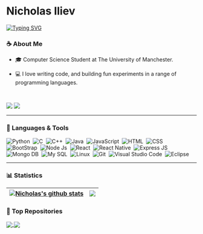 <div id="header" >
  
# Nicholas Iliev

 <a href="https://git.io/typing-svg"><img src="https://readme-typing-svg.demolab.com?font=Fira+Code&weight=600&pause=1000&width=435&lines=Full+Stack+Developer;2%2B+Years+of+Coding+Experience+;Always+Learning+New+Things" alt="Typing SVG" /></a>


### ☕ About Me

- 🎓 Computer Science Student at The University of Manchester.

- 💻 I love writing code, and building fun experiments in a range of programming languages.
  
<br>
  
<p align="left">
<a href="mailto:nicholas.iliev.2003@gmail.com"><img src="https://img.shields.io/badge/Gmail-D14836?style=for-the-badge&logo=gmail&logoColor=white"/></a>
<a href="https://linkedin.com/in/nicholas-iliev-456129262/"><img src="https://img.shields.io/badge/LinkedIn-0077B5?style=for-the-badge&logo=linkedin&logoColor=white"/></a>
  
---

### 🧰 Languages & Tools


![Python](https://img.shields.io/badge/Python-3776AB?style=for-the-badge&logo=python&logoColor=white)&nbsp;
![C](https://img.shields.io/badge/C-00599C?style=for-the-badge&logo=c&logoColor=white)&nbsp;
![C++](https://img.shields.io/badge/C%2B%2B-00599C?style=for-the-badge&logo=c%2B%2B&logoColor=white)&nbsp;
![Java](https://img.shields.io/badge/Java-ED8B00?style=for-the-badge&logo=openjdk&logoColor=white)&nbsp;
![JavaScript](https://img.shields.io/badge/JavaScript-323330?style=for-the-badge&logo=javascript&logoColor=F7DF1E)&nbsp;
![HTML](https://img.shields.io/badge/HTML5-E34F26?style=for-the-badge&logo=html5&logoColor=white)&nbsp;
![CSS](https://img.shields.io/badge/CSS3-1572B6?style=for-the-badge&logo=css3&logoColor=white)&nbsp;
![BootStrap](https://img.shields.io/badge/Bootstrap-563D7C?style=for-the-badge&logo=bootstrap&logoColor=white)&nbsp;
![Node Js](https://img.shields.io/badge/Node.js-43853D?style=for-the-badge&logo=node.js&logoColor=white)&nbsp;
![React](https://img.shields.io/badge/React-20232A?style=for-the-badge&logo=react&logoColor=61DAFB)&nbsp;
![React Native](https://img.shields.io/badge/React_Native-20232A?style=for-the-badge&logo=react&logoColor=61DAFB)&nbsp;
![Express JS](https://img.shields.io/badge/Express.js-404D59?style=for-the-badge)&nbsp;
![Mongo DB](https://img.shields.io/badge/MongoDB-4EA94B?style=for-the-badge&logo=mongodb&logoColor=white)&nbsp;
![My SQL](https://img.shields.io/badge/MySQL-00000F?style=for-the-badge&logo=mysql&logoColor=white)&nbsp;
![Linux](https://img.shields.io/badge/Linux-FCC624?style=for-the-badge&logo=linux&logoColor=black)&nbsp;
![Git](https://img.shields.io/badge/GIT-E44C30?style=for-the-badge&logo=git&logoColor=white)&nbsp;
![Visual Studio Code](https://img.shields.io/badge/Visual_Studio_Code-0078D4?style=for-the-badge&logo=visual%20studio%20code&logoColor=white)&nbsp;
![Eclipse](https://img.shields.io/badge/Eclipse-2C2255?style=for-the-badge&logo=eclipse&logoColor=white)


---


### 📊 Statistics
  
| <a href="https://github.com/NicholasIliev"><img align="center" src="https://github-readme-stats.vercel.app/api?username=NicholasIliev&show_icons=true&include_all_commits=true&theme=transparent&hide_border=true" alt="Nicholas's github stats" /></a> | <a href="https://github.com/NicholasIliev"><img align="center" src="https://github-readme-stats.vercel.app/api/top-langs/?username=NicholasIliev&layout=compact&theme=transparent&hide_border=true" /></a> |
| ------------- | ------------- |

### 🎯 Top Repositories
  
<a href="https://github.com/NicholasIliev/FitFlow">
  <img align="center" src="https://github-readme-stats.vercel.app/api/pin/?username=NicholasIliev&repo=FitFlow&theme=transparent" />
</a>
<a href="https://github.com/NicholasIliev/portfolio">
  <img align="center" src="https://github-readme-stats.vercel.app/api/pin/?username=NicholasIliev&repo=portfolio&theme=transparent" />
</a>

  
<!-- <img src="https://camo.githubusercontent.com/c1dcb74cc1c1835b1d716f5051499a2814c683c806b15f04b0eba492863703e9/68747470733a2f2f63646e2e6472696262626c652e636f6d2f75736572732f3733303730332f73637265656e73686f74732f363538313234332f6176656e746f2e676966" width="40%" align="right" />  This is an optional image that I may use later-->

